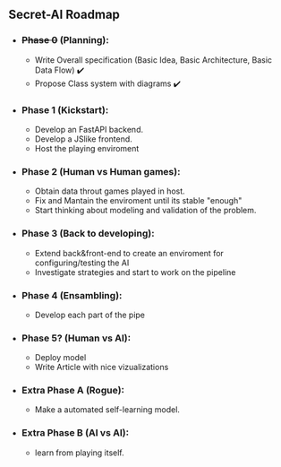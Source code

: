 ## Secret-AI Roadmap

* ### ~~Phase 0~~ (Planning):  
  * Write Overall specification (Basic Idea, Basic Architecture, Basic Data Flow) ✔️
  * Propose Class system with diagrams ✔️ 
* ### Phase 1 (Kickstart):  
  * Develop an FastAPI backend.
  * Develop a JSlike frontend.
  * Host the  playing enviroment
* ### Phase 2 (Human vs Human games):
  * Obtain data throut games played in host.
  * Fix and Mantain the enviroment until its stable "enough"
  * Start thinking about modeling and validation of the problem.
* ### Phase 3 (Back to developing):
  * Extend back&front-end to create an enviroment for configuring/testing the AI
  * Investigate strategies and start to work on the pipeline
* ### Phase 4 (Ensambling):
  * Develop each part of the pipe
* ### Phase 5? (Human vs AI):
  * Deploy model
  * Write Article with nice vizualizations
* ### Extra Phase A (Rogue):
  * Make a automated self-learning model.  
* ### Extra Phase B (AI vs AI):
  * learn from playing itself.    
